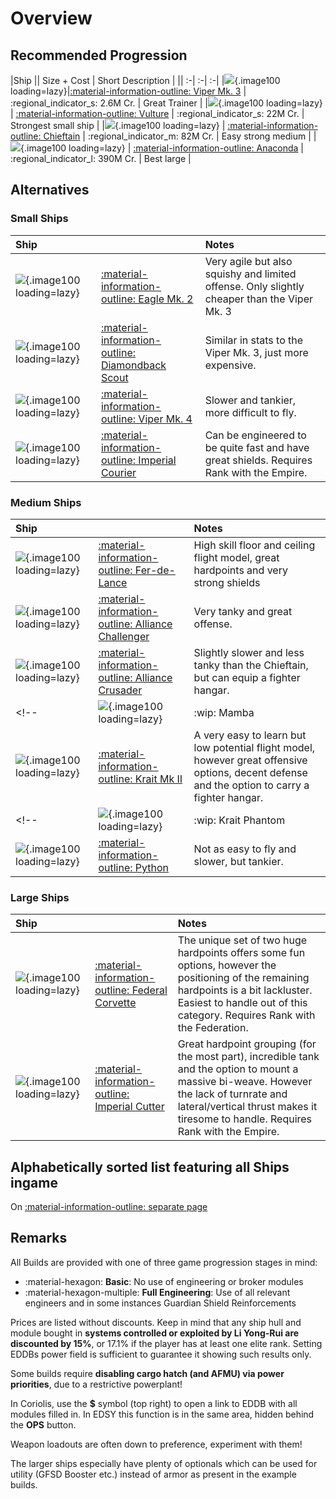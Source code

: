 # Overview
## Recommended Progression
|Ship || Size + Cost | Short Description |
|| :-| :-| :-|
|![](../assets/icons/viper-mk-iii.svg){.image100 loading=lazy}|[:material-information-outline: Viper Mk. 3](./viper3.md) | :regional_indicator_s: 2.6M Cr. | Great Trainer |
|![](../assets/icons/vulture.svg){.image100 loading=lazy} | [:material-information-outline: Vulture](./vulture.md) | :regional_indicator_s: 22M Cr. | Strongest small ship |
|![](../assets/icons/alliance-chieftain.svg){.image100 loading=lazy} | [:material-information-outline: Chieftain](./chieftain.md) | :regional_indicator_m: 82M Cr. | Easy strong medium |
|![](../assets/icons/anaconda.svg){.image100 loading=lazy} | [:material-information-outline: Anaconda](./anaconda.md) | :regional_indicator_l: 390M Cr. | Best large |

## Alternatives

### Small Ships

|Ship||Notes|
|:-|:-|:-|
|![](../assets/icons/eagle-mk-ii.svg){.image100 loading=lazy}|[:material-information-outline: Eagle Mk. 2](./eagle2.md) | Very agile but also squishy and limited offense. Only slightly cheaper than the Viper Mk. 3 |
|![](../assets/icons/diamondback-scout.svg){.image100 loading=lazy}|[:material-information-outline: Diamondback Scout](./diamondbackscout.md) | Similar in stats to the Viper Mk. 3, just more expensive. |
|![](../assets/icons/viper-mk-iv.svg){.image100 loading=lazy}|[:material-information-outline: Viper Mk. 4](./viper4.md) | Slower and tankier, more difficult to fly. |
|![](../assets/icons/imperial-courier.svg){.image100 loading=lazy}|[:material-information-outline: Imperial Courier](./courier.md) | Can be engineered to be quite fast and have great shields. Requires Rank with the Empire. |

### Medium Ships

|Ship||Notes|
|:-|:-|:-|
|![](../assets/icons/fer-de-lance.svg){.image100 loading=lazy}|[:material-information-outline: Fer-de-Lance](./ferdelance.md)|High skill floor and ceiling flight model, great hardpoints and very strong shields|
|![](../assets/icons/alliance-challenger.svg){.image100 loading=lazy}|[:material-information-outline: Alliance Challenger](./challenger.md) |Very tanky and great offense.|
|![](../assets/icons/alliance-crusader.svg){.image100 loading=lazy}|[:material-information-outline: Alliance Crusader](./crusader.md) |Slightly slower and less tanky than the Chieftain, but can equip a fighter hangar.|
<!-- |![](../assets/icons/mamba.svg){.image100 loading=lazy}|:wip: Mamba |Fast in a straight line, but less agile in other aspects. Very good shields, many big hardpoints with bad convergence.| -->
|![](../assets/icons/krait-mk-ii.svg){.image100 loading=lazy}|[:material-information-outline:  Krait Mk II](./krait2.md)|A very easy to learn but low potential flight model, however great offensive options, decent defense and the option to carry a fighter hangar.|
<!-- |![](../assets/icons/krait-phantom.svg){.image100 loading=lazy}|:wip: Krait Phantom|Fast lightweight ship (similar flight model to the Krait Mk. 2) with great offensive and decent defensive options.| -->
|![](../assets/icons/python.svg){.image100 loading=lazy}|[:material-information-outline: Python](./python.md)|Not as easy to fly and slower, but tankier.|

### Large Ships

|Ship||Notes|
|:-|:-|:-|
|![](../assets/icons/federal-corvette.svg){.image100 loading=lazy}|[:material-information-outline: Federal Corvette](./corvette.md)|The unique set of two huge hardpoints offers some fun options, however the positioning of the remaining hardpoints is a bit lackluster. Easiest to handle out of this category. Requires Rank with the Federation.|
|![](../assets/icons/imperial-cutter.svg){.image100 loading=lazy}|[:material-information-outline: Imperial Cutter](./cutter.md)|Great hardpoint grouping (for the most part), incredible tank and the option to mount a massive bi-weave. However the lack of turnrate and lateral/vertical thrust makes it tiresome to handle. Requires Rank with the Empire.|

## Alphabetically sorted list featuring all Ships ingame
On [:material-information-outline: separate page](./list.md)

## Remarks
All Builds are provided with one of three game progression stages in mind:

- :material-hexagon: **Basic**: No use of engineering or broker modules
- :material-hexagon-multiple: **Full Engineering**: Use of all relevant engineers and in some instances Guardian Shield Reinforcements

Prices are listed without discounts. Keep in mind that any ship hull and module bought in **systems controlled or exploited by Li Yong-Rui are discounted by 15%**, or 17.1% if the player has at least one elite rank. Setting EDDBs power field is sufficient to guarantee it showing such results only.

Some builds require **disabling cargo hatch (and AFMU) via power priorities**, due to a restrictive powerplant!

In Coriolis, use the **$** symbol (top right) to open a link to EDDB with all modules filled in. In EDSY this function is in the same area, hidden behind the **OPS** button.

Weapon loadouts are often down to preference, experiment with them!

The larger ships especially have plenty of optionals which can be used for utility (GFSD Booster etc.) instead of armor as present in the example builds.